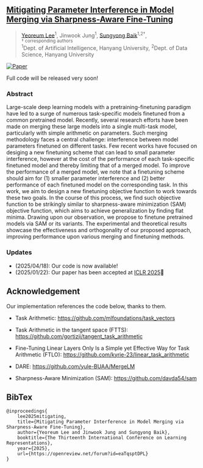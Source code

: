 ## [Mitigating Parameter Interference in Model Merging via Sharpness-Aware Fine-Tuning](https://openreview.net/forum?id=eaTqsptDPL)

> [Yeoreum Lee](https://github.com/leeyeoreum02)<sup>1</sup>, Jinwook Jung<sup>1</sup>, [Sungyong Baik](https://dsybaik-hy.github.io)<sup>1,2&dagger;</sup>, <br>
> <sup> &dagger; corresponding authors </sup> <br>
> <sup>1</sup>Dept. of Artificial Intelligence, Hanyang University, <sup>2</sup>Dept. of Data Science, Hanyang University


[![Paper](https://img.shields.io/badge/Paper-ICLR_2025-blue)](https://openreview.net/forum?id=eaTqsptDPL)


Full code will be released very soon!



### Abstract
Large-scale deep learning models with a pretraining-finetuning paradigm have led to a surge of numerous task-specific models finetuned from a common pretrained model. Recently, several research efforts have been made on merging these large models into a single multi-task model, particularly with simple arithmetic on parameters. Such merging methodology faces a central challenge: interference between model parameters finetuned on different tasks. Few recent works have focused on desiging a new finetuning scheme that can lead to small parameter interference, however at the cost of the performance of each task-specific finetuned model and thereby limiting that of a merged model. To improve the performance of a merged model, we note that a finetuning scheme should aim for (1) smaller parameter interference and (2) better performance of each finetuned model on the corresponding task. In this work, we aim to design a new finetuning objective function to work towards these two goals. In the course of this process, we find such objective function to be strikingly similar to sharpness-aware minimization (SAM) objective function, which aims to achieve generalization by finding flat minima. Drawing upon our observation, we propose to finetune pretrained models via SAM or its variants. The experimental and theoretical results showcase the effectiveness and orthogonality of our proposed approach, improving performance upon various merging and finetuning methods.


### Updates
* (2025/04/18): Our code is now available!
* (2025/01/22): Our paper has been accepted at [ICLR 2025](https://iclr.cc/)🎉


## Acknowledgement
Our implementation references the code below, thanks to them.

- Task Arithmetic: https://github.com/mlfoundations/task_vectors

- Task Arithmetic in the tangent space (FTTS): https://github.com/gortizji/tangent_task_arithmetic

- Fine-Tuning Linear Layers Only Is a Simple yet Effective Way for Task Arithmetic (FTLO): https://github.com/kyrie-23/linear_task_arithmetic

- DARE: https://github.com/yule-BUAA/MergeLM

- Sharpness-Aware Minimization (SAM): https://github.com/davda54/sam


## BibTex
```
@inproceedings{
    lee2025mitigating,
    title={Mitigating Parameter Interference in Model Merging via Sharpness-Aware Fine-Tuning},
    author={Yeoreum Lee and Jinwook Jung and Sungyong Baik},
    booktitle={The Thirteenth International Conference on Learning Representations},
    year={2025},
    url={https://openreview.net/forum?id=eaTqsptDPL}
}
```
